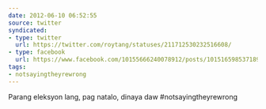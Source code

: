 ```yaml
---
date: 2012-06-10 06:52:55
source: twitter
syndicated:
- type: twitter
  url: https://twitter.com/roytang/statuses/211712530232516608/
- type: facebook
  url: https://www.facebook.com/10155666240078912/posts/10151659853718912
tags:
- notsayingtheyrewrong
---
```


Parang eleksyon lang, pag natalo, dinaya daw #notsayingtheyrewrong